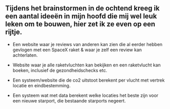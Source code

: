 ## Tijdens het brainstormen in de ochtend kreeg ik een aantal ideeën in mijn hoofd die mij wel leuk leken om te bouwen, hier zet ik ze even op een rijtje.

- Een website waar je reviews van anderen kan zien die al eerder hebben gevlogen met een SpaceX raket & waar je zelf een review kan achterlaten.

- Website waar je alle raketvluchten kan bekijken en een raketvlucht kan boeken, inclusief de gezondheidschecks etc.

- Een systeem/website die de co2 uitstoot berekent per vlucht met vertrek locatie en eindbestemming.

- Een systeem wat met data berekent welke locaties het beste zijn voor een nieuwe starport, die bestaande starports negeert.